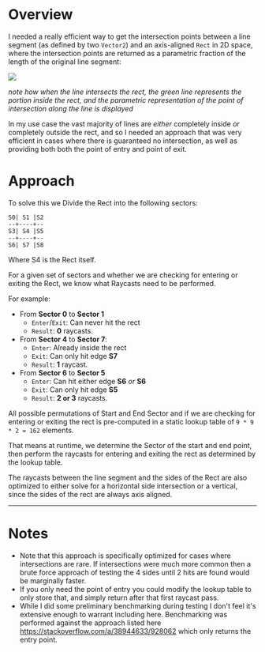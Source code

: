 # Overview

I needed a really efficient way to get the intersection points between a line segment (as defined by two `Vector2`) and an axis-aligned `Rect` in 2D space, where the intersection points are returned as a parametric fraction of the length of the original line segment:

![](https://i.imgur.com/XL6NVkd.gif)

_note how when the line intersects the rect, the green line represents the portion inside the rect, and the parametric representation of the point of intersection along the line is displayed_

In my use case the vast majority of lines are *either* completely inside *or* completely outside the rect, and so I needed an approach that was very efficient in cases where there is guaranteed no intersection, as well as providing both both the point of entry and point of exit.

# Approach

To solve this we Divide the Rect into the following sectors:
```
S0| S1 |S2
--+----+--
S3| S4 |S5
--+----+--
S6| S7 |S8
```
Where S4 is the Rect itself.

For a given set of sectors and whether we are checking for entering or exiting the Rect, we know what Raycasts need to be performed.

For example:
- From **Sector 0** to **Sector 1**
  - `Enter`/`Exit`: Can never hit the rect 
  - `Result`: **0** raycasts.
- From **Sector 4** to **Sector 7**: 
  - `Enter`: Already inside the rect
  - `Exit`: Can only hit edge **S7**
  - `Result`: **1** raycast.
- From **Sector 6** to **Sector 5**
  - `Enter`: Can hit either edge **S6** *or* **S6** 
  - `Exit`: Can only hit edge **S5**
  - `Result`: **2 or 3** raycasts.

All possible permutations of Start and End Sector and if we are checking for entering or exiting the rect is pre-computed in a static lookup table of `9 * 9 * 2 = 162` elements.

That means at runtime, we determine the Sector of the start and end point, then perform the raycasts for entering and exiting the rect as determined by the lookup table.

The raycasts between the line segment and the sides of the Rect are also optimized to either solve for a horizontal side intersection or a vertical, since the sides of the rect are always axis aligned.

-----

# Notes
- Note that this approach is specifically optimized for cases where intersections are rare. If intersections were much more common then a brute force approach of testing the 4 sides until 2 hits are found would be marginally faster.
- If you only need the point of entry you could modify the lookup table to only store that, and simply return after that first raycast pass.
- While I did some preliminary benchmarking during testing I don't feel it's extensive enough to warrant including here. Benchmarking was performed against the approach listed here https://stackoverflow.com/a/38944633/928062 which only returns the entry point.